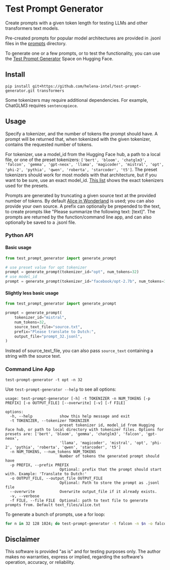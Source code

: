 # Test Prompt Generator

Create prompts with a given token length for testing LLMs and other transformers text models.

Pre-created prompts for popular model architectures are provided in .jsonl files in the [prompts](./prompts) directory.

To generate one or a few prompts, or to test the functionality, you can use the
[Test Prompt Generator](https://huggingface.co/spaces/helenai/test-prompt-generator) Space on Hugging Face.

## Install

```shell
pip install git+https://github.com/helena-intel/test-prompt-generator.git transformers
```

Some tokenizers may require additional dependencies. For example, ChatGLM3 requires `sentencepiece`.

## Usage

Specify a tokenizer, and the number of tokens the prompt should have. A prompt will be returned that, when tokenized with
the given tokenizer, contains the requested number of tokens.

For tokenizer, use a model_id from the Hugging Face hub, a path to a local file, or one of the preset tokenizers:
`['bert', 'bloom', 'chatglm3', 'falcon', 'gemma', 'gpt-neox', 'llama', 'magicoder', 'mistral', 'opt', 'phi-2',
'pythia', 'qwen', 'roberta', 'starcoder', 't5']`. The preset tokenizers should work for most models with that architecture,
but if you want to be sure, use an exact model_id. [This list](./prompts/README.md) shows the exact tokenizers used for the presets.

Prompts are generated by truncating a given source text at the provided number of tokens. By default
[Alice in Wonderland](https://archive.org/stream/alicesadventures19033gut/19033.txt) is used; you can also provide your own source.
A prefix can optionally be prepended to the text, to create prompts like "Please summarize the following text: [text]". The
prompts are returned by the function/command line app, and can also optionally be saved to a .jsonl file.

### Python API

#### Basic usage

```python
from test_prompt_generator import generate_prompt

# use preset value for opt tokenizer
prompt = generate_prompt(tokenizer_id="opt", num_tokens=32)
# use model_id
prompt = generate_prompt(tokenizer_id="facebook/opt-2.7b", num_tokens=32)
```

#### Slightly less basic usage

```python
from test_prompt_generator import generate_prompt

prompt = generate_prompt(
    tokenizer_id="mistral",
    num_tokens=32,
    source_text_file="source.txt",
    prefix="Please translate to Dutch:",
    output_file="prompt_32.jsonl",
)
```

Instead of source_text_file, you can also pass `source_text` containing a string with the source text.

### Command Line App

```shell
test-prompt-generator -t opt -n 32
```

Use `test-prompt-generator --help` to see all options:

```shell
usage: test-prompt-generator [-h] -t TOKENIZER -n NUM_TOKENS [-p PREFIX] [-o OUTPUT_FILE] [--overwrite] [-v] [-f FILE]

options:
  -h, --help            show this help message and exit
  -t TOKENIZER, --tokenizer TOKENIZER
                        preset tokenizer id, model_id from Hugging Face hub, or path to local directory with tokenizer files. Options for presets are: ['bert', 'bloom', 'gemma', 'chatglm3', 'falcon', 'gpt-neox',
                        'llama', 'magicoder', 'mistral', 'opt', 'phi-2', 'pythia', 'roberta', 'qwen', 'starcoder', 't5']
  -n NUM_TOKENS, --num_tokens NUM_TOKENS
                        Number of tokens the generated prompt should have
  -p PREFIX, --prefix PREFIX
                        Optional: prefix that the prompt should start with. Example: 'Translate to Dutch:'
  -o OUTPUT_FILE, --output_file OUTPUT_FILE
                        Optional: Path to store the prompt as .jsonl file
  --overwrite           Overwrite output_file if it already exists.
  -v, --verbose
  -f FILE, --file FILE  Optional: path to text file to generate prompts from. Default text_files/alice.txt
```

To generate a bunch of prompts, use a for loop:

```bash
for n in 32 128 1024; do test-prompt-generator -t falcon -n $n -o falcon/prompt_${n}.jsonl;done;
```

## Disclaimer

This software is provided "as is" and for testing purposes only. The author makes no warranties, express or implied, regarding the software's operation, accuracy, or reliability.
